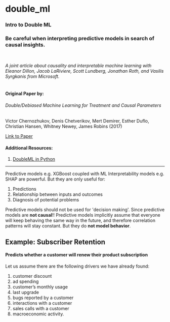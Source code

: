 # double_ml
### Intro to Double ML

### Be careful when interpreting predictive models in search of causal insights.
<br>

*A joint article about causality and interpretable machine learning with Eleanor Dillon, Jacob LaRiviere, Scott Lundberg, Jonathan Roth, and Vasilis Syrgkanis from Microsoft.*
<br>
<br>


#### Original Paper by: 
###### Double/Debiased Machine Learning for Treatment and Causal Parameters
Victor Chernozhukov, Denis Chetverikov, Mert Demirer, Esther Duflo, Christian Hansen, Whitney Newey, James Robins (2017)

[Link to Paper](https://arxiv.org/abs/1608.00060)


#### Additional Resources:
1. [DoubleML in Python](http://aeturrell.com/2018/02/10/econometrics-in-python-partI-ML/)

---


Predictive models e.g. XGBoost coupled with ML Interpretability models e.g. SHAP are powerful. But they are only useful for:
1. Predictions
2. Relationship between inputs and outcomes
3. Diagnosis of potential problems

Predictive models should not be used for 'decision making'. Since predictive models are **not causal**!!
Predictive models implicitly assume that everyone will keep behaving the same way in the future, and therefore correlation patterns will stay constant. But they do **not model behavior**.

## Example: Subscriber Retention
#### Predicts whether a customer will renew their product subscription

Let us assume there are the following drivers we have already found:
1. customer discount
2. ad spending
3. customer’s monthly usage
4. last upgrade
5. bugs reported by a customer
6. interactions with a customer
7. sales calls with a customer
8. macroeconomic activity.

